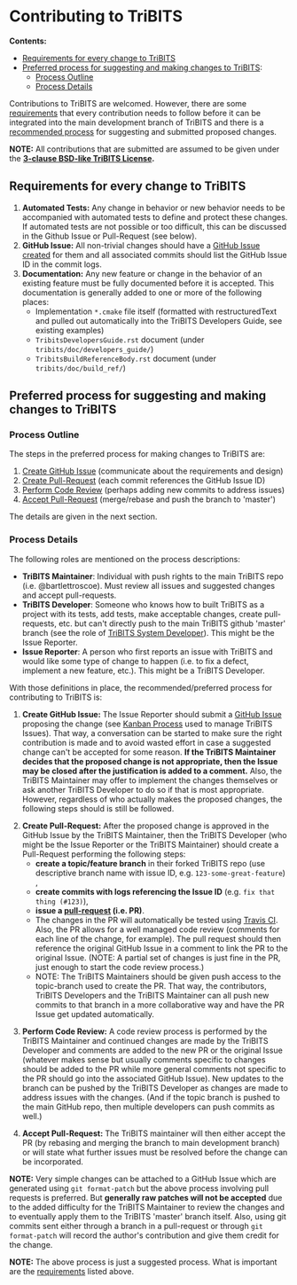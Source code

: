 # Contributing to TriBITS

**Contents:**
* [Requirements for every change to TriBITS](#requirements)
* [Preferred process for suggesting and making changes to TriBITS](#process):
  * [Process Outline](#process_outline)
  * [Process Details](#process_details)

Contributions to TriBITS are welcomed.  However, there are some [requirements](#requirements) that every contribution needs to follow before it can be integrated into the main development branch of TriBITS and there is a [recommended process](#process) for suggesting and submitted proposed changes.

**NOTE:** All contributions that are submitted are assumed to be given under the **[3-clause BSD-like TriBITS License](https://github.com/TriBITSPub/TriBITS/blob/master/tribits/Copyright.txt).**

<a name="requirements"/>

## Requirements for every change to TriBITS

1. **Automated Tests:** Any change in behavior or new behavior needs to be accompanied with automated tests to define and protect these changes.  If automated tests are not possible or too difficult, this can be discussed in the Github Issue or Pull-Request (see below).
2. **GitHub Issue:** All non-trivial changes should have a [GitHub Issue created](#process_create_issue) for them and all associated commits should list the GitHub Issue ID in the commit logs.
3. **Documentation:** Any new feature or change in the behavior of an existing feature must be fully documented before it is accepted.  This documentation is generally added to one or more of the following places:
   * Implementation `*.cmake` file itself (formatted with restructuredText and pulled out automatically into the TriBITS Developers Guide, see existing examples)
   * `TribitsDevelopersGuide.rst` document (under `tribits/doc/developers_guide/`)
   * `TribitsBuildReferenceBody.rst` document (under `tribits/doc/build_ref/`)

<a name="process">

## Preferred process for suggesting and making changes to TriBITS

<a name="process_outline">

### Process Outline

The steps in the preferred process for making changes to TriBITS are:

1. [Create GitHub Issue](#process_create_issue) (communicate about the requirements and design)
2. [Create Pull-Request](#process_create_pull_request) (each commit references the GitHub Issue ID)
3. [Perform Code Review](#process_code_review) (perhaps adding new commits to address issues)
4. [Accept Pull-Request](#process_accept_pull_request) (merge/rebase and push the branch to 'master')

The details are given in the next section.

<a name="process_details"/>

### Process Details

The following roles are mentioned on the process descriptions:
* **TriBITS Maintainer**: Individual with push rights to the main TriBITS repo (i.e. @bartlettroscoe).  Must review all issues and suggested changes and accept pull-requests.
* **TriBITS Developer**: Someone who knows how to built TriBITS as a project with its tests, add tests, make acceptable changes, create pull-requests, etc. but can't directly push to the main TriBITS github 'master' branch (see the role of [TriBITS System Developer](https://tribits.org/doc/TribitsDevelopersGuide.html#tribits-developer-and-user-roles)).  This might be the Issue Reporter.
* **Issue Reporter**: A person who first reports an issue with TriBITS and would like some type of change to happen (i.e. to fix a defect, implement a new feature, etc.).  This might be a TriBITS Developer.

With those definitions in place, the recommended/preferred process for contributing to TriBITS is:

<a name="process_create_issue"/>

1. **Create GitHub Issue:** The Issue Reporter should submit a [GitHub Issue](https://github.com/TriBITSPub/TriBITS/issues) proposing the change (see [Kanban Process](https://github.com/TriBITSPub/TriBITS/wiki/Kanban-Process-for-Issue-Tracking) used to manage TriBITS Issues).  That way, a conversation can be started to make sure the right contribution is made and to avoid wasted effort in case a suggested change can't be accepted for some reason.  **If the TriBITS Maintainer decides that the proposed change is not appropriate, then the Issue may be closed after the justification is added to a comment.**  Also, the TriBITS Maintainer may offer to implement the changes themselves or ask another TriBITS Developer to do so if that is most appropriate.  However, regardless of who actually makes the proposed changes, the following steps should is still be followed.

<a name="process_create_pull_request"/>

2. **Create Pull-Request:** After the proposed change is approved in the GitHub Issue by the TriBITS Maintainer, then the TriBITS Developer (who might be the Issue Reporter or the TriBITS Maintainer) should create a Pull-Request performing the following steps:
    * **create a topic/feature branch** in their forked TriBITS repo (use descriptive branch name with issue ID, e.g. `123-some-great-feature`) ,
    * **create commits with logs referencing the Issue ID** (e.g. `fix that thing (#123)`),
    * **issue a [pull-request](https://help.github.com/articles/using-pull-requests/) (i.e. PR)**.
    * The changes in the PR will automatically be tested using [Travis CI](https://travis-ci.org/TriBITSPub/TriBITS).  Also, the PR allows for a well managed code review (comments for each line of the change, for example).  The pull request should then reference the original GitHub Issue in a comment to link the PR to the original Issue.  (NOTE: A partial set of changes is just fine in the PR, just enough to start the code review process.)
    * NOTE: The TriBITS Maintainers should be given push access to the topic-branch used to create the PR.  That way, the contributors, TriBITS Developers and the TriBITS Maintainer can all push new commits to that branch in a more collaborative way and have the PR Issue get updated automatically.

<a name="process_code_review"/>

3. **Perform Code Review:** A code review process is performed by the TriBITS Maintainer and continued changes are made by the TriBITS Developer and comments are added to the new PR or the original Issue (whatever makes sense but usually comments specific to changes should be added to the PR while more general comments not specific to the PR should go into the associated GitHub Issue).  New updates to the branch can be pushed by the TriBITS Developer as changes are made to address issues with the changes.  (And if the topic branch is pushed to the main GitHub repo, then multiple developers can push commits as well.)

<a name="process_accept_pull_request"/>

4. **Accept Pull-Request:** The TriBITS maintainer will then either accept the PR (by rebasing and merging the branch to main development branch) or will state what further issues must be resolved before the change can be incorporated.

**NOTE:** Very simple changes can be attached to a GitHub Issue which are generated using `git format-patch` but the above process involving pull requests is preferred.  But **generally raw patches will not be accepted** due to the added difficulty for the TriBITS Maintainer to review the changes and to eventually apply them to the TriBITS 'master' branch itself.  Also, using git commits sent either through a branch in a pull-request or through `git format-patch` will record the author's contribution and give them credit for the change. 

**NOTE:** The above process is just a suggested process.  What is important are the [requirements](#requirements) listed above.
